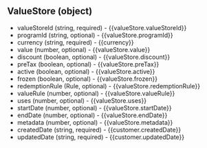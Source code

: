 ## ValueStore (object)
+ valueStoreId (string, required) - {{valueStore.valueStoreId}}
+ programId (string, optional) - {{valueStore.programId}}
+ currency (string, required) - {{currency}}
+ value (number, optional) - {{valueStore.value}}
+ discount (boolean, optional) - {{valueStore.discount}}
+ preTax (boolean, optional) - {{valueStore.preTax}}
+ active (boolean, optional) - {{valueStore.active}}
+ frozen (boolean, optional) - {{valueStore.frozen}}
+ redemptionRule (Rule, optional) - {{valueStore.redemptionRule}}
+ valueRule (number, optional) - {{valueStore.valueRule}}
+ uses (number, optional) - {{valueStore.uses}}
+ startDate (number, optional) - {{valueStore.startDate}}
+ endDate (number, optional) - {{valueStore.endDate}}
+ metadata (number, optional) - {{valueStore.metadata}}
+ createdDate (string, required) - {{customer.createdDate}}
+ updatedDate (string, required) - {{customer.updatedDate}}
